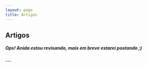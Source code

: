 ```yaml
---
layout: page
title: Artigos
---
```


###
Artigos
---
<h5>
Ops! Anida estou revisando, mais em breve estarei postando ;)
</h5>
---